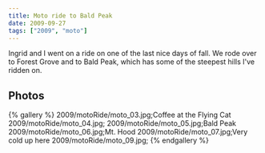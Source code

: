 ```yaml
---
title: Moto ride to Bald Peak
date: 2009-09-27
tags: ["2009", "moto"]
---
```

Ingrid and I went on a ride on one of the last nice days of fall.  We rode over to Forest Grove and to Bald Peak, which has some of the steepest hills I've ridden on.

## Photos 

{% gallery %} 
2009/motoRide/moto_03.jpg;Coffee at the Flying Cat
2009/motoRide/moto_04.jpg;
2009/motoRide/moto_05.jpg;Bald Peak
2009/motoRide/moto_06.jpg;Mt. Hood
2009/motoRide/moto_07.jpg;Very cold up here
2009/motoRide/moto_09.jpg;
{% endgallery %}

